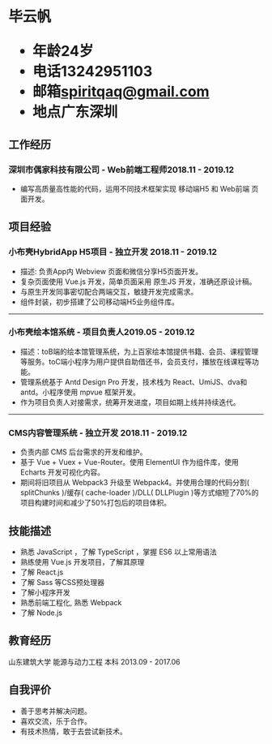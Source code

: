 <h1>
  <span> 毕云帆 </span>
  <ul>
    <li><span>年龄</span>24岁</li>
    <li><span>电话</span>13242951103</li>
    <li><span>邮箱</span><a href="mailto:xxxxxxxx@foxmail.com">spiritqaq@gmail.com</a></li>
    <li><span>地点</span>广东深圳</li>
    <!-- <li><span>Github</span><a>github.com/wannaxiao</a></li> -->
  </ul>
</h1>


## 工作经历

### 深圳市偶家科技有限公司 - Web前端工程师<span class="right">2018.11 - 2019.12</span>
- 编写高质量高性能的代码，运用不同技术框架实现 移动端H5 和 Web前端 页面开发。
<!-- - 负责公司一部分运维工作。 -->

## 项目经验

### 小布壳HybridApp H5项目 - 独立开发 <span class="right">2018.11 - 2019.12</span>

- 描述: 负责App内 Webview 页面和微信分享H5页面开发。
- 复杂页面使用 Vue.js 开发，简单页面采用 原生JS 开发，准确还原设计稿。
- 与原生开发同事密切配合两端交互，敏捷开发完成需求。
- 组件封装，初步搭建了公司移动端H5业务组件库。

---

### 小布壳绘本馆系统 - 项目负责人<span class="right">2019.05 - 2019.12</span>

- 描述：toB端的绘本馆管理系统，为上百家绘本馆提供书籍、会员、课程管理等服务。toC端小程序为用户提供自助借还书，会员支付，播放在线课程等功能。
- 管理系统基于 Antd Design Pro 开发，技术栈为 React、UmiJS、dva和antd。小程序使用 mpvue 框架开发。
- 作为项目负责人对接需求，统筹开发进度，项目如期上线并持续迭代。

---

### CMS内容管理系统 - 独立开发 <span class="right">2018.11 - 2019.12</span>

- 负责内部 CMS 后台需求的开发和维护。
- 基于 Vue + Vuex + Vue-Router。使用 ElementUI 作为组件库，使用 Echarts 开发可视化内容。
- 期间将旧项目从 Webpack3 升级至 Webpack4。并使用合理的代码分割( splitChunks )/缓存( cache-loader )/DLL( DLLPlugin )等方式缩短了70%的项目构建时间和减少了50%打包后的项目体积。


## 技能描述

<!-- ### 熟悉
1. HTML、CSS，能准确还原设计稿
2. 原生 JavaScript， ES6+ 的常用特性
3. Vue.js
4. 小程序

### 了解
1. React.js
2. TypeScript
3. Node.js
4. Webpack
5. HTTP & HTTP/2 协议 -->
  
- 熟悉 JavaScript ，了解 TypeScript ，掌握 ES6 以上常用语法
- 熟练使用 Vue.js 开发项目，了解其原理
- 了解 React.js
- 了解 Sass 等CSS预处理器
- 了解小程序开发
- 熟悉前端工程化, 熟悉 Webpack
- 了解 Node.js


## 教育经历

山东建筑大学 能源与动力工程 本科 <span class="right">2013.09 - 2017.06</span>

## 自我评价

- 善于思考并解决问题。
- 喜欢交流，乐于合作。
- 有技术热情，敢于去尝试新技术。
